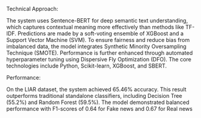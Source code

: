 Technical Approach:

The system uses Sentence-BERT for deep semantic text understanding, which captures contextual meaning more effectively than methods like TF-IDF. Predictions are made by a soft-voting 
ensemble of XGBoost and a Support Vector Machine (SVM). To ensure fairness and reduce bias from imbalanced data, the model integrates Synthetic Minority Oversampling Technique (SMOTE). Performance 
is further enhanced through automated hyperparameter tuning using Dispersive Fly Optimization (DFO). The core technologies include Python, Scikit-learn, XGBoost, and SBERT.

Performance:

On the LIAR dataset, the system achieved 65.46% accuracy. This result outperforms traditional standalone classifiers, including Decision Tree (55.2%) and Random Forest (59.5%). 
The model demonstrated balanced performance with F1-scores of 0.64 for Fake news and 0.67 for Real news


